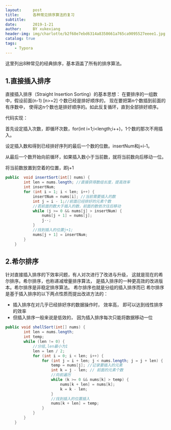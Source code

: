 ```yaml
---
layout:     post
title:      各种常见排序算法的复习
subtitle:   
date:       2019-1-21
author:     BY xukexiang
header-img: img/charlotte/b2f68e7ebd6314a8358661a765ca9095527eeee1.jpg
catalog: true
tags:
    - Typora
---
```


这里列出8种常见的经典排序，基本涵盖了所有的排序算法。

## 1.直接插入排序

直接插入排序（Straight Insertion Sorting）的基本思想：
在要排序的一组数中，假设前面(n-1) [n>=2] 个数已经是排好顺序的，
现在要把第n个数插到前面的有序数中，
使得这n个数也是排好顺序的。如此反复循环，直到全部排好顺序。

代码实现：

首先设定插入次数，即循环次数，for(int i=1;i<length;i++)，1个数的那次不用插入。

设定插入数和得到已经排好序列的最后一个数的位数。insertNum和j=i-1。

从最后一个数开始向前循环，如果插入数小于当前数，就将当前数向后移动一位。

将当前数放置到空着的位置，即j+1

```java
public  void insertSort(int[] nums) {
        int len = nums.length; //直接获得数组长度，提高效率
        int insertNum;
        for (int i = 1; i < len; i++) {
            insertNum = nums[i]; //当前需要插入的数
            int j = i - 1;//前面已经排好的元素个数
            //若前面的数大于插入的数，前面的数依次往后移动
            while (j >= 0 && nums[j] > insertNum) {
                nums[j + 1] = nums[j];
                j--;
            }
            //找到插入的位置j+1;
            nums[j + 1] = insertNum;
        }
    }
```


## 2.希尔排序
 针对直接插入排序的下效率问题，有人对次进行了改进与升级，
 这就是现在的希尔排序。希尔排序，也称递减增量排序算法，
 是插入排序的一种更高效的改进版本。希尔排序是非稳定排序算法。
希尔排序也就是分组的插入排序而已
希尔排序是基于插入排序的以下两点性质而提出改进方法的：

- 插入排序在对几乎已经排好序的数据操作时， 效率高， 即可以达到线性排序的效率
- 但插入排序一般来说是低效的， 因为插入排序每次只能将数据移动一位


```java
public void shellSort(int[] nums) {
        int len = nums.length;
        int temp;
        while (len != 0) {
            //分组,len最小为1
            len = len / 2;
            for (int i = 0; i < len; i++) {
                for (int j = i + len; j < nums.length; j = j + len) {
                    temp = nums[j]; //记录要插入的元素
                    int k = j - len; // 前面的元素个数
                    //向前遍历
                    while (k >= 0 && nums[k] > temp) {
                        nums[k + len] = nums[k];
                        k = k - len;
                    }
                    //找到插入的位置插入
                    nums[k + len] = temp;
                }
            }
        }
    }
```